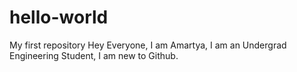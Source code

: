 # hello-world
My first repository
 Hey Everyone,
 I am Amartya, I am an Undergrad Engineering Student, I am new to Github.
